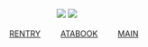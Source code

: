 
ㅤㅤㅤㅤㅤㅤ‎ ㅤ‎ ‎ ‎ ㅤ‎ㅤ‎ ‎ ‎  ![](https://komarev.com/ghpvc/?username=3OO&color=red&label=+☾‎‎‧₊)
![](https://file.garden/aADASQgY3QmuIjC3/Untitled37_20250605160605.png)

‎ ‎ ‎ ‎ ‎ ‎ ‎ ‎ ‎ ‎‎ ‎ ‎ ‎ ‎  ‎ [RENTRY](https://rentry.co/ACR) ‎ ‎ ‎ ‎‎ ‎ ‎‎ ‎ ‎ [ATABOOK‎](https://ohshc.atabook.org) ‎ ‎ ‎ ‎ ‎ ‎ ‎‎ ‎  [MAIN](https://github.com/KyoyaOotori)ㅤㅤㅤㅤㅤㅤㅤㅤㅤㅤㅤㅤ
<!--
**3OO8/3OO8** is a ✨ _special_ ✨ repository because its `README.md` (this file) appears on your GitHub profile.

Here are some ideas to get you started:

- 🔭 I’m currently working on ...
- 🌱 I’m currently learning ...
- 👯 I’m looking to collaborate on ...
- 🤔 I’m looking for help with ...
- 💬 Ask me about ...
- 📫 How to reach me: ...
- 😄 Pronouns: ...
- ⚡ Fun fact: ...
-->
